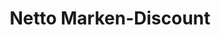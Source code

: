 ---
title: "Netto Marken-Discount"
url: /schwerin/netto-marken-discount-pawlowstrasse/
shop: Supermarkt
---